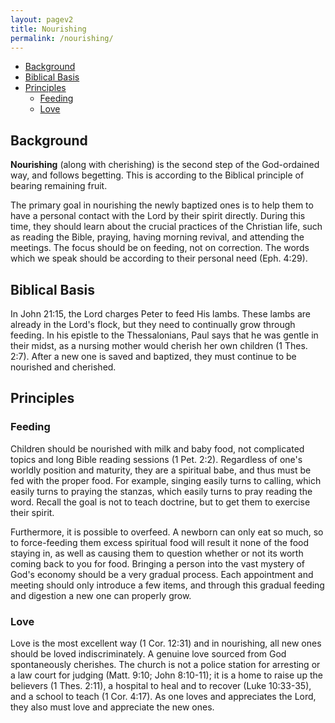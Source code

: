 ```yaml
---
layout: pagev2
title: Nourishing
permalink: /nourishing/
---
```

- [Background](#background)
- [Biblical Basis](#biblical-basis)
- [Principles](#principles)
  - [Feeding](#feeding)
  - [Love](#love)

## Background

**Nourishing** (along with cherishing) is the second step of the God-ordained way, and follows begetting. This is according to the Biblical principle of bearing remaining fruit.

The primary goal in nourishing the newly baptized ones is to help them to have a personal contact with the Lord by their spirit directly. During this time, they should learn about the crucial practices of the Christian life, such as reading the Bible, praying, having morning revival, and attending the meetings. The focus should be on feeding, not on correction. The words which we speak should be according to their personal need (Eph. 4:29).

## Biblical Basis

In John 21:15, the Lord charges Peter to feed His lambs. These lambs are already in the Lord's flock, but they need to continually grow through feeding. In his epistle to the Thessalonians, Paul says that he was gentle in their midst, as a nursing mother would cherish her own children (1 Thes. 2:7). After a new one is saved and baptized, they must continue to be nourished and cherished.

## Principles

### Feeding

Children should be nourished with milk and baby food, not complicated topics and long Bible reading sessions (1 Pet. 2:2). Regardless of one's worldly position and maturity, they are a spiritual babe, and thus must be fed with the proper food.  For example, singing easily turns to calling, which easily turns to praying the stanzas, which easily turns to pray reading the word. Recall the goal is not to teach doctrine, but to get them to exercise their spirit.

Furthermore, it is possible to overfeed. A newborn can only eat so much, so to force-feeding them excess spiritual food will result it none of the food staying in, as well as causing them to question whether or not its worth coming back to you for food. Bringing a person into the vast mystery of God's economy should be a very gradual process. Each appointment and meeting should only introduce a few items, and through this gradual feeding and digestion a new one can properly grow.

### Love

Love is the most excellent way (1 Cor. 12:31) and in nourishing, all new ones should be loved indiscriminately. A genuine love sourced from God spontaneously cherishes. The church is not a police station for arresting or a law court for judging (Matt. 9:10; John 8:10-11); it is a home to raise up the believers (1 Thes. 2:11), a hospital to heal and to recover (Luke 10:33-35), and a school to teach (1 Cor. 4:17). As one loves and appreciates the Lord, they also must love and appreciate the new ones.
